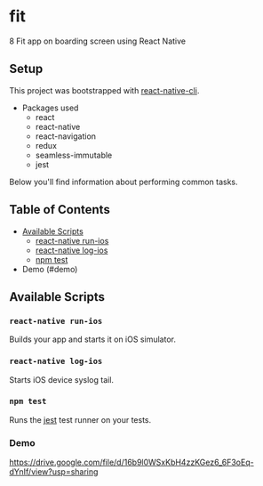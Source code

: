 # fit
8 Fit app on boarding screen using React Native

## Setup

This project was bootstrapped with [react-native-cli](https://github.com/facebook/react-native#getting-started).

* Packages used
  * react
  * react-native
  * react-navigation
  * redux
  * seamless-immutable
  * jest

Below you'll find information about performing common tasks.

## Table of Contents

* [Available Scripts](#available-scripts)
  * [react-native run-ios](#run-ios)
  * [react-native log-ios](#log-ios)
  * [npm test](#npm-test)
* Demo (#demo)

## Available Scripts

### `react-native run-ios`

Builds your app and starts it on iOS simulator.

### `react-native log-ios`

Starts iOS device syslog tail.

### `npm test`

Runs the [jest](https://github.com/facebook/jest) test runner on your tests.


### Demo
https://drive.google.com/file/d/16b9l0WSxKbH4zzKGez6_6F3oEq-dYnIf/view?usp=sharing
